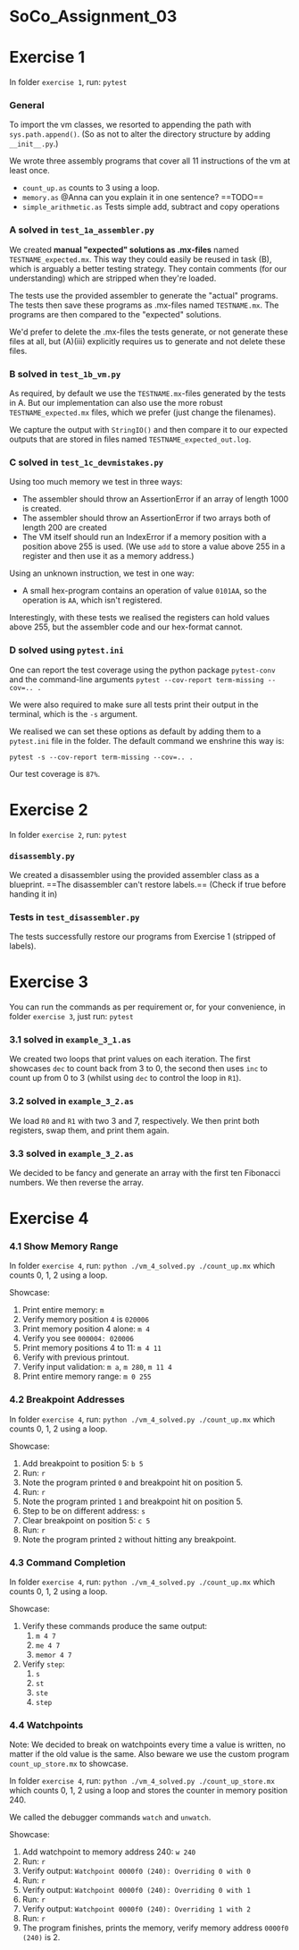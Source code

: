 # SoCo_Assignment_03

# Exercise 1
In folder `exercise 1`, run: `pytest`
### General
To import the vm classes, we resorted to appending the path with `sys.path.append()`. (So as not to alter the directory structure by adding `__init__.py`.)

We wrote three assembly programs that cover all 11 instructions of the vm at least once.
- `count_up.as` counts to 3 using a loop.
- `memory.as` @Anna can you explain it in one sentence? ==TODO==
- `simple_arithmetic.as` Tests simple add, subtract and copy operations

### A solved in `test_1a_assembler.py`
We created **manual "expected" solutions as .mx-files** named `TESTNAME_expected.mx`. This way they could easily be reused in task (B), which is arguably a better testing strategy. They contain comments (for our understanding) which are stripped when they're loaded.

The tests use the provided assembler to generate the "actual" programs. The tests then save these programs as .mx-files named `TESTNAME.mx`. The programs are then compared to the "expected" solutions.

We'd prefer to delete the .mx-files the tests generate, or not generate these files at all, but (A)(iii) explicitly requires us to generate and not delete these files.

### B solved in `test_1b_vm.py`
As required, by default we use the `TESTNAME.mx`-files generated by the tests in A. But our implementation can also use the more robust `TESTNAME_expected.mx` files, which we prefer (just change the filenames).

We capture the output with `StringIO()` and then compare it to our expected outputs that are stored in files named `TESTNAME_expected_out.log`.

### C solved in `test_1c_devmistakes.py`
Using too much memory we test in three ways:
- The assembler should throw an AssertionError if an array of length 1000 is created.
- The assembler should throw an AssertionError if two arrays both of length 200 are created
- The VM itself should run an IndexError if a memory position with a position above 255 is used. (We use `add` to store a value above 255 in a register and then use it as a memory address.)

Using an unknown instruction, we test in one way:
- A small hex-program contains an operation of value `0101AA`, so the operation is `AA`, which isn't registered. 

Interestingly, with these tests we realised the registers can hold values above 255, but the assembler code and our hex-format cannot. 

### D solved using `pytest.ini`
One can report the test coverage using the python package `pytest-conv` and the command-line arguments `pytest --cov-report term-missing --cov=.. .`

We were also required to make sure all tests print their output in the terminal, which is the `-s` argument.

We realised we can set these options as default by adding them to a `pytest.ini` file in the folder. The default command we enshrine this way is:
```
pytest -s --cov-report term-missing --cov=.. .
```

Our test coverage is `87%`.

# Exercise 2
In folder `exercise 2`, run: `pytest`

### `disassembly.py`
We created a disassembler using the provided assembler class as a blueprint. ==The disassembler can't restore labels.== (Check if true before handing it in)

### Tests in `test_disassembler.py`
The tests successfully restore our programs from Exercise 1 (stripped of labels).
# Exercise 3
You can run the commands as per requirement or, for your convenience, in folder `exercise 3`, just run: `pytest`

### 3.1 solved in `example_3_1.as`
We created two loops that print values on each iteration. The first showcases `dec` to count back from 3 to 0, the second then uses `inc` to count up from 0 to 3 (whilst using `dec` to control the loop in `R1`).
### 3.2 solved in `example_3_2.as`
We load `R0` and `R1` with two 3 and 7, respectively. We then print both registers, swap them, and print them again.
### 3.3 solved in `example_3_2.as`
We decided to be fancy and generate an array with the first ten Fibonacci numbers. We then reverse the array.

# Exercise 4
### 4.1 Show Memory Range
In folder `exercise 4`, run: `python ./vm_4_solved.py ./count_up.mx` which counts 0, 1, 2 using a loop.

Showcase:
1. Print entire memory: `m`
2. Verify memory position `4` is `020006`
3. Print memory position 4 alone: `m 4`
4. Verify you see `000004: 020006`
5. Print memory positions 4 to 11: `m 4 11`
6. Verify with previous printout.
7. Verify input validation: `m a`, `m 280`, `m 11 4`
8. Print entire memory range: `m 0 255`

### 4.2 Breakpoint Addresses
In folder `exercise 4`, run: `python ./vm_4_solved.py ./count_up.mx` which counts 0, 1, 2 using a loop.

Showcase:
1. Add breakpoint to position 5: `b 5`
2. Run: `r`
3. Note the program printed `0` and breakpoint hit on position 5.
4. Run: `r`
3. Note the program printed `1` and breakpoint hit on position 5.
6. Step to be on different address: `s`
7. Clear breakpoint on position 5: `c 5`
8. Run: `r`
9. Note the program printed `2` without hitting any breakpoint.

### 4.3 Command Completion
In folder `exercise 4`, run: `python ./vm_4_solved.py ./count_up.mx` which counts 0, 1, 2 using a loop.

Showcase:
1. Verify these commands produce the same output:
	1. `m 4 7`
	2. `me 4 7`
	3. `memor 4 7`
2. Verify `step`:
	1. `s`
	2. `st`
	3. `ste`
	4. `step`

### 4.4 Watchpoints
Note: We decided to break on watchpoints every time a value is written, no matter if the old value is the same. Also beware we use the custom program `count_up_store.mx` to showcase.

In folder `exercise 4`, run: `python ./vm_4_solved.py ./count_up_store.mx` which counts 0, 1, 2 using a loop and stores the counter in memory position 240.

We called the debugger commands `watch` and `unwatch`.

Showcase:
1. Add watchpoint to memory address 240: `w 240`
2. Run: `r`
3. Verify output: `Watchpoint 0000f0 (240): Overriding 0 with 0`
4. Run: `r`
5. Verify output: `Watchpoint 0000f0 (240): Overriding 0 with 1`
6. Run: `r`
7. Verify output: `Watchpoint 0000f0 (240): Overriding 1 with 2`
8. Run: `r`
9. The program finishes, prints the memory, verify memory address `0000f0 (240)` is 2.
